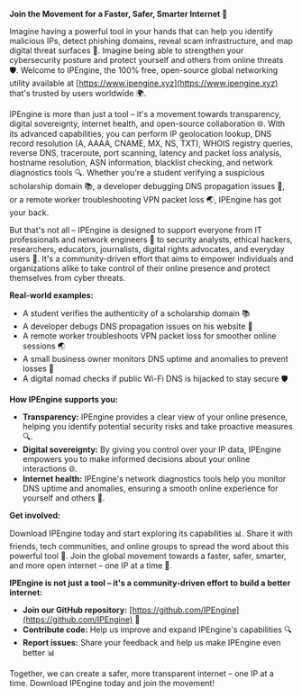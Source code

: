 **Join the Movement for a Faster, Safer, Smarter Internet 🚀**

Imagine having a powerful tool in your hands that can help you identify malicious IPs, detect phishing domains, reveal scam infrastructure, and map digital threat surfaces 🔗. Imagine being able to strengthen your cybersecurity posture and protect yourself and others from online threats 🛡️. Welcome to IPEngine, the 100% free, open-source global networking utility available at [https://www.ipengine.xyz](https://www.ipengine.xyz) that's trusted by users worldwide 🌍.

IPEngine is more than just a tool – it's a movement towards transparency, digital sovereignty, internet health, and open-source collaboration 🌐. With its advanced capabilities, you can perform IP geolocation lookup, DNS record resolution (A, AAAA, CNAME, MX, NS, TXT), WHOIS registry queries, reverse DNS, traceroute, port scanning, latency and packet loss analysis, hostname resolution, ASN information, blacklist checking, and network diagnostics tools 🔍. Whether you're a student verifying a suspicious scholarship domain 📚, a developer debugging DNS propagation issues 🤔, or a remote worker troubleshooting VPN packet loss 🌏, IPEngine has got your back.

But that's not all – IPEngine is designed to support everyone from IT professionals and network engineers 🔧 to security analysts, ethical hackers, researchers, educators, journalists, digital rights advocates, and everyday users 🤝. It's a community-driven effort that aims to empower individuals and organizations alike to take control of their online presence and protect themselves from cyber threats.

**Real-world examples:**

* A student verifies the authenticity of a scholarship domain 📚
* A developer debugs DNS propagation issues on his website 🤔
* A remote worker troubleshoots VPN packet loss for smoother online sessions 🌏
* A small business owner monitors DNS uptime and anomalies to prevent losses 💼
* A digital nomad checks if public Wi-Fi DNS is hijacked to stay secure 🛡️

**How IPEngine supports you:**

* **Transparency:** IPEngine provides a clear view of your online presence, helping you identify potential security risks and take proactive measures 🔍.
* **Digital sovereignty:** By giving you control over your IP data, IPEngine empowers you to make informed decisions about your online interactions 🌐.
* **Internet health:** IPEngine's network diagnostics tools help you monitor DNS uptime and anomalies, ensuring a smooth online experience for yourself and others 💼.

**Get involved:**

Download IPEngine today and start exploring its capabilities 📊. Share it with friends, tech communities, and online groups to spread the word about this powerful tool 🤝. Join the global movement towards a faster, safer, smarter, and more open internet – one IP at a time 🔗.

**IPEngine is not just a tool – it's a community-driven effort to build a better internet:**

* **Join our GitHub repository:** [https://github.com/IPEngine](https://github.com/IPEngine) 🤝
* **Contribute code:** Help us improve and expand IPEngine's capabilities 🔍
* **Report issues:** Share your feedback and help us make IPEngine even better 📊

Together, we can create a safer, more transparent internet – one IP at a time. Download IPEngine today and join the movement!